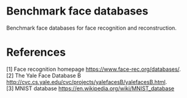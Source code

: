 # Benchmark face databases
Benchmark face databases for face recognition and reconstruction. 

# References
[1] Face recognition homepage https://www.face-rec.org/databases/.  
[2] The Yale Face Database B http://cvc.cs.yale.edu/cvc/projects/yalefacesB/yalefacesB.html.  
[3] MNIST database https://en.wikipedia.org/wiki/MNIST_database

